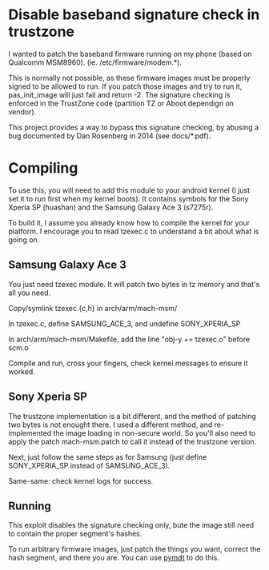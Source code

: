 # Disable baseband signature check in trustzone
I wanted to patch the baseband firmware running on my phone (based on Qualcomm MSM8960). 
(ie. /etc/firmware/modem.\*).

This is normally not possible, as these firmware images must be properly signed to be allowed to run. 
If you patch those images and try to run it, pas\_init\_image will just fail and return -2.
The signature checking is enforced in the TrustZone code (partition TZ or Aboot dependign on vendor).

This project provides a way to bypass this signature checking, by abusing a bug documented by Dan Rosenberg in 2014 (see docs/\*.pdf).

# Compiling
To use this, you will need to add this module to your android kernel (I just set it to run first when my kernel boots).
It contains symbols for the Sony Xperia SP (huashan) and the Samsung Galaxy Ace 3 (s7275r).

To build it, I assume you already know how to compile the kernel for your platform.
I encourage you to read tzexec.c to understand a bit about what is going on.

## Samsung Galaxy Ace 3
You just need tzexec module. It will patch two bytes in tz memory and that's all you need.

Copy/symlink tzexec.{c,h} in arch/arm/mach-msm/

In tzexec.c, define SAMSUNG\_ACE\_3, and undefine SONY\_XPERIA\_SP 

In arch/arm/mach-msm/Makefile, add the line "obj-y += tzexec.o" before scm.o

Compile and run, cross your fingers, check kernel messages to ensure it worked.

## Sony Xperia SP
The trustzone implementation is a bit different, and the method of patching two bytes is not enought there.
I used a different method, and re-implemented the image loading in non-secure world.
So you'll also need to apply the patch mach-msm.patch to call it instead of the trustzone version.

Next, just follow the same steps as for Samsung (just define SONY\_XPERIA\_SP instead of SAMSUNG\_ACE\_3).

Same-same: check kernel logs for success.

## Running
This exploit disables the signature checking only, bute the image still need to contain the proper segment's hashes. 

To run arbitrary firmware images, just patch the things you want, correct the hash segment, and there you are. 
You can use [pymdt](https://github.com/eti1/pymdt) to do this.
